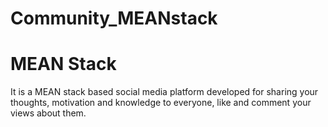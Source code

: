 # Community_MEANstack
# MEAN Stack

It is a MEAN stack based social media platform developed for sharing your thoughts, 
motivation and knowledge to everyone, like and comment your views about them. 
